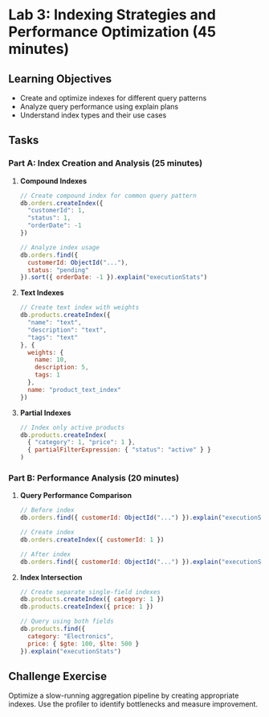 # Lab 3: Indexing Strategies and Performance Optimization (45 minutes)

## Learning Objectives
- Create and optimize indexes for different query patterns
- Analyze query performance using explain plans
- Understand index types and their use cases

## Tasks

### Part A: Index Creation and Analysis (25 minutes)
1. **Compound Indexes**
   ```javascript
   // Create compound index for common query pattern
   db.orders.createIndex({
     "customerId": 1,
     "status": 1,
     "orderDate": -1
   })

   // Analyze index usage
   db.orders.find({
     customerId: ObjectId("..."),
     status: "pending"
   }).sort({ orderDate: -1 }).explain("executionStats")
   ```

2. **Text Indexes**
   ```javascript
   // Create text index with weights
   db.products.createIndex({
     "name": "text",
     "description": "text",
     "tags": "text"
   }, {
     weights: {
       name: 10,
       description: 5,
       tags: 1
     },
     name: "product_text_index"
   })
   ```

3. **Partial Indexes**
   ```javascript
   // Index only active products
   db.products.createIndex(
     { "category": 1, "price": 1 },
     { partialFilterExpression: { "status": "active" } }
   )
   ```

### Part B: Performance Analysis (20 minutes)
1. **Query Performance Comparison**
   ```javascript
   // Before index
   db.orders.find({ customerId: ObjectId("...") }).explain("executionStats")

   // Create index
   db.orders.createIndex({ customerId: 1 })

   // After index
   db.orders.find({ customerId: ObjectId("...") }).explain("executionStats")
   ```

2. **Index Intersection**
   ```javascript
   // Create separate single-field indexes
   db.products.createIndex({ category: 1 })
   db.products.createIndex({ price: 1 })

   // Query using both fields
   db.products.find({
     category: "Electronics",
     price: { $gte: 100, $lte: 500 }
   }).explain("executionStats")
   ```

## Challenge Exercise
Optimize a slow-running aggregation pipeline by creating appropriate indexes. Use the profiler to identify bottlenecks and measure improvement.